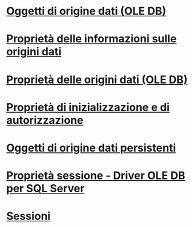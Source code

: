 # [Oggetti di origine dati (OLE DB)](data-source-objects-ole-db.md)
# [Proprietà delle informazioni sulle origini dati](data-source-information-properties.md)
# [Proprietà delle origini dati (OLE DB)](data-source-properties-ole-db.md)
# [Proprietà di inizializzazione e di autorizzazione](initialization-and-authorization-properties.md)
# [Oggetti di origine dati persistenti](persisted-data-source-objects.md)
# [Proprietà sessione - Driver OLE DB per SQL Server](session-properties-oledb-driver-for-sql-server.md)
# [Sessioni](sessions.md)

